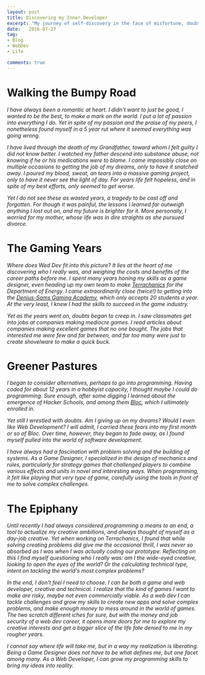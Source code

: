 ```yaml
---
layout: post
title: Discovering my Inner Developer
excerpt: "My journey of self-discovery in the face of misfortune, doubt, and aspiration."
date:   2016-07-27
tag:
- Blog
- WebDev
- Life

comments: true
---
```


# Walking the Bumpy Road
*I have always been a romantic at heart. I didn't want to just be good, I wanted to be the best, to make a mark on the world. I put a lot of passion into everything I do. Yet in spite of my passion and the praise of my peers, I nonetheless found myself in a 5 year rut where it seemed everything was going wrong.*

*I have lived through the death of my Grandfather, toward whom I felt guilty I did not know better. I watched my father descend into substance abuse, not knowing if he or his medications were to blame. I came impossibly close on multiple occasions to getting the job of my dreams, only to have it snatched away. I poured my blood, sweat, an tears into a massive gaming project, only to have it never see the light of day. For years life felt hopeless, and in spite of my best efforts, only seemed to get worse.*

*Yet I do not see these as wasted years, a tragedy to be cast off and forgotten. For though it was painful, the lessons I learned far outweigh anything I lost out on, and my future is brighter for it. More personally, I worried for my mother, whose life was in dire straights as she pursued divorce.*

# The Gaming Years
*Where does Wed Dev fit into this picture? It lies at the heart of me discovering who I really was, and weighing the costs and benefits of the career paths before me. I spent many years honing my skills as a game designer, even heading up my own team to make [Terrachanics](http://energy.gov/jobs/career-opportunities/terrachanics) for the Department of Energy. I came extraordinarily close (twice!) to getting into the [Denius-Sams Gaming Academy](https://moody.utexas.edu/gaming-academy), which only accepts 20 students a year. At the very least, I knew I had the skills to succeed in the game industry.*

*Yet as the years went on, doubts began to creep in. I saw classmates get into jobs at companies making mediocre games. I read articles about companies making excellent games that no one bought. The jobs that interested me were few and far between, and far too many were just to create shovelware to make a quick buck.*

# Greener Pastures
*I began to consider alternatives, perhaps to go into programming. Having coded for about 12 years in a hobbyist capacity, I thought maybe I could do programming. Sure enough, after some digging I learned about the emergence of Hacker Schools, and among them [Bloc](http://bloc.io), which I ultimately enrolled in.*

*Yet still I wrestled with doubts. Am I giving up on my dreams? Would I even like Web Development? I will admit, I carried these fears into my first month or so of Bloc. Over time, however, they began to fade away, as I found myself pulled into the world of software development.*

*I have always had a fascination with problem solving and the building of systems. As a Game Designer, I specialized in the design of mechanics and rules, particularly for strategy games that challenged players to combine various effects and units in novel and interesting ways. When programming, it felt like playing that very type of game, carefully using the tools in front of me to solve complex challenges.*

# The Epiphany
*Until recently I had always considered programming a means to an end, a tool to actualize my creative ambitions, and always thought of myself as a day-job creative. Yet when working on Terrachanics, I found that while solving creating problems did give me the occasional thrill, I was never so absorbed as I was when I was actually coding our prototype. Reflecting on this I find myself questioning who I really was: am I the wide-eyed creative, looking to open the eyes of the world? Or the calculating technical type, intent on tackling the world's most complex problems?*

*In the end, I don't feel I need to choose. I can be both a game and web developer, creative and technical. I realize that the kind of games I want to make are risky, maybe not even commercially viable. As a web dev I can tackle challenges and grow my skills to create new apps and solve complex problems, and make enough money to mess around in the world of games. The two scratch different iches for sure, but with the money and job security of a web dev career, it opens more doors for me to explore my creative interests and get a bigger slice of the life fate denied to me in my rougher years.*

*I cannot say where life will take me, but in a way my realization is liberating. Being a Game Designer does not have to be what defines me, but one facet among many. As a Web Developer, I can grow my programming skills to bring my ideas into reality.*
